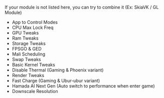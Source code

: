 If your module is not listed here, you can try to combine it (Ex: SkiaVK / GL Module)

- App to Control Modes
- CPU Max Lock Freq
- GPU Tweaks
- Ram Tweaks
- Storage Tweaks 
- FPSGO & GED
- Mali Scheduling
- Swap Tweaks
- Basic Kernel Tweaks
- Disable Thermal (Gaming & Phoenix variant)
- Render Tweaks
- Fast Charge (Gaming & Ubur-ubur variant)
- Hamada AI Next Gen (Auto switch to performance when enter game)
- Downscale Resolution